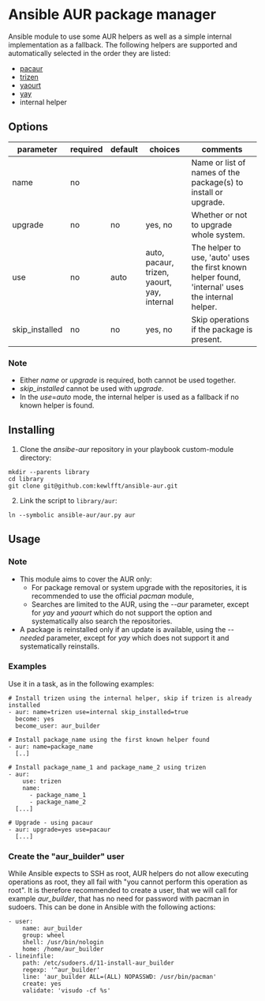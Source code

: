 # Ansible AUR package manager
Ansible module to use some AUR helpers as well as a simple internal implementation as a fallback. The following helpers are supported and automatically selected in the order they are listed:
- [pacaur](https://github.com/rmarquis/pacaur)
- [trizen](https://github.com/trizen/trizen)
- [yaourt](https://github.com/archlinuxfr/yaourt)
- [yay](https://github.com/Jguer/yay)
- internal helper

## Options
|parameter      |required |default |choices                                      |comments|
|---            |---      |---     |---                                          |---|
|name           |no       |        |                                             |Name or list of names of the package(s) to install or upgrade.|
|upgrade        |no       |no      |yes, no                                      |Whether or not to upgrade whole system.|
|use            |no       |auto    |auto, pacaur, trizen, yaourt, yay, internal  |The helper to use, 'auto' uses the first known helper found, 'internal' uses the internal helper.|
|skip_installed |no       |no      |yes, no                                      |Skip operations if the package is present.|

### Note
* Either *name* or *upgrade* is required, both cannot be used together.
* *skip_installed* cannot be used with *upgrade*.
* In the *use*=*auto* mode, the internal helper is used as a fallback if no known helper is found.

## Installing
1. Clone the *ansibe-aur* repository in your playbook custom-module directory:
```
mkdir --parents library
cd library
git clone git@github.com:kewlfft/ansible-aur.git
```

2. Link the script to `library/aur`:
```
ln --symbolic ansible-aur/aur.py aur
```

## Usage
### Note
* This module aims to cover the AUR only:
  * For package removal or system upgrade with the repositories, it is recommended to use the official *pacman* module,
  * Searches are limited to the AUR, using the *--aur* parameter, except for *yay* and *yaourt* which do not support the option and systematically also search the repositories.
* A package is reinstalled only if an update is available, using the *--needed* parameter, except for *yay* which does not support it and systematically reinstalls.

### Examples
Use it in a task, as in the following examples:
```
# Install trizen using the internal helper, skip if trizen is already installed
- aur: name=trizen use=internal skip_installed=true
  become: yes
  become_user: aur_builder

# Install package_name using the first known helper found
- aur: name=package_name
  [..]

# Install package_name_1 and package_name_2 using trizen
- aur:
    use: trizen
    name:
      - package_name_1
      - package_name_2 
  [...]

# Upgrade - using pacaur
- aur: upgrade=yes use=pacaur
  [...]
```

### Create the "aur_builder" user
While Ansible expects to SSH as root, AUR helpers do not allow executing operations as root, they all fail with "you cannot perform this operation as root". It is therefore recommended to create a user, that we will call for example *aur_builder*, that has no need for password with pacman in sudoers.
This can be done in Ansible with the following actions:
```
- user: 
    name: aur_builder
    group: wheel
    shell: /usr/bin/nologin
    home: /home/aur_builder
- lineinfile:
    path: /etc/sudoers.d/11-install-aur_builder
    regexp: '^aur_builder'
    line: 'aur_builder ALL=(ALL) NOPASSWD: /usr/bin/pacman'
    create: yes
    validate: 'visudo -cf %s'
```